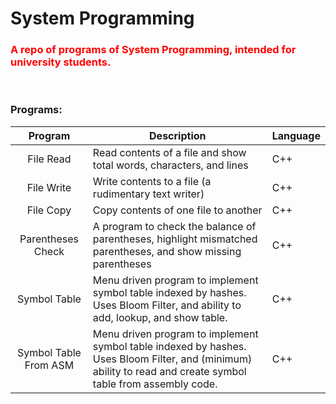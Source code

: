 # System Programming

### <font color = "red"> A repo of programs of System Programming, intended for university students.</font>

<br>

### Programs:

| Program | Description | Language |
|:-------:|-------------|----------|
|  File Read      |Read contents of a file and show total words, characters, and lines          | C++ |
|   File Write      |Write contents to a file (a rudimentary text writer)              | C++          |
|   File Copy      |Copy contents of one file to another             | C++          |
|Parentheses Check|A program to check the balance of parentheses, highlight mismatched parentheses, and show missing parentheses|C++|
|Symbol Table|Menu driven program to implement symbol table indexed by hashes. Uses Bloom Filter, and ability to add, lookup, and show table.|C++|
|Symbol Table From ASM|Menu driven program to implement symbol table indexed by hashes. Uses Bloom Filter, and (minimum) ability to read and create symbol table from assembly code.|C++|